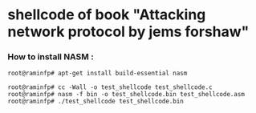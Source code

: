 # shellcode of book "Attacking network protocol by jems forshaw"

### How to install NASM :

```terminal
root@raminfp# apt-get install build-essential nasm
```

```terminal
root@raminfp# cc -Wall -o test_shellcode test_shellcode.c
root@raminfp# nasm -f bin -o test_shellcode.bin test_shellcode.asm
root@raminfp# ./test_shellcode test_shellcode.bin
```
